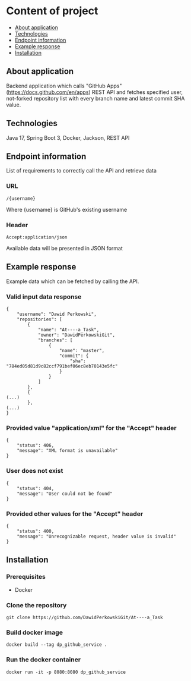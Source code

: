 # Content of project
* [About application](#about-application)
* [Technologies](#technologies)
* [Endpoint information](#endpoint-information)
* [Example response](#example-response)
* [Installation](#installation)

## About application

Backend application which calls "GitHub Apps" (https://docs.github.com/en/apps) REST API and fetches specified user, not-forked repository list with every branch name and latest commit SHA value.


## Technologies
Java 17, Spring Boot 3, Docker, Jackson, REST API


## Endpoint information

List of requirements to correctly call the API and retrieve data

### URL

```
/{username}
```

Where {username} is GitHub's existing username 

### Header

```
Accept:application/json
```

Available data will be presented in JSON format


## Example response

Example data which can be fetched by calling the API.

### Valid input data response

```
{
    "username": "Dawid Perkowski",
    "repositories": [
        {
            "name": "At----a_Task",
            "owner": "DawidPerkowskiGit",
            "branches": [
                {
                    "name": "master",
                    "commit": {
                        "sha": "784ed05d81d9c82ccf791bef06ec8eb70143e5fc"
                    }
                }
            ]
        },
        {
(...)
        },
(...)
}
```

### Provided value "application/xml" for the "Accept" header
```
{
    "status": 406,
    "message": "XML format is unavailable"
}
```

### User does not exist
```
{
    "status": 404,
    "message": "User could not be found"
}
```


### Provided other values for the "Accept" header
```
{
    "status": 400,
    "message": "Unrecognizable request, header value is invalid"
}
```


## Installation

### Prerequisites

- Docker

### Clone the repository
```
git clone https://github.com/DawidPerkowskiGit/At----a_Task
```

### Build docker image 
```
docker build --tag dp_github_service .
```

### Run the docker container
```
docker run -it -p 8080:8080 dp_github_service
```
